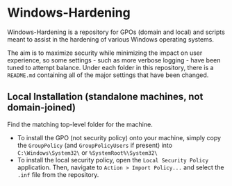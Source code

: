 # Windows-Hardening
Windows-Hardening is a repository for GPOs (domain and local) and scripts meant to assist in the hardening of various Windows operating systems.

The aim is to maximize security while minimizing the impact on user experience, so some settings - such as more verbose logging - have been tuned to attempt balance. Under each folder in this repository, there is a `README.md` containing all of the major settings that have been changed.

## Local Installation (standalone machines, not domain-joined)
Find the matching top-level folder for the machine.
- To install the GPO (not security policy) onto your machine, simply copy the `GroupPolicy` (and `GroupPolicyUsers` if present) into `C:\Windows\System32\` or `%SystemRoot%\System32\`
- To install the local security policy, open the `Local Security Policy` application. Then, navigate to `Action > Import Policy...` and select the `.inf` file from the repository.